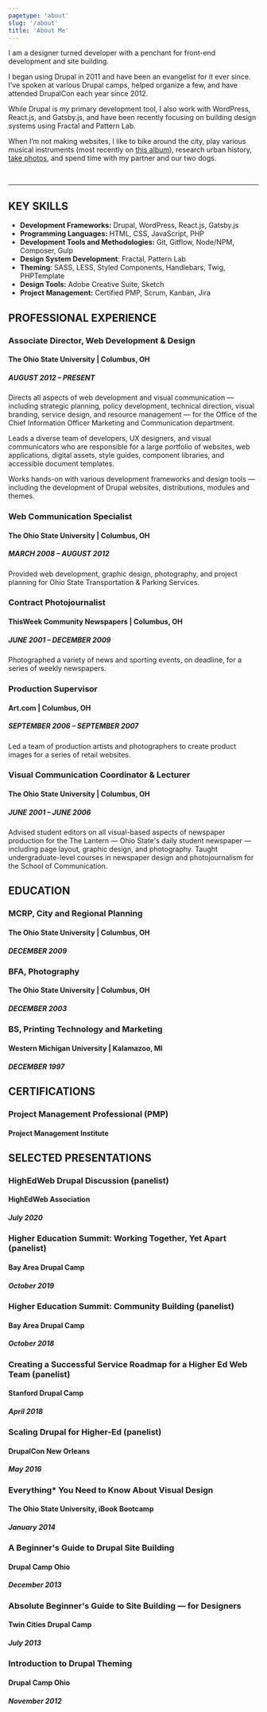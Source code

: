 ```yaml
---
pagetype: 'about'
slug: '/about'
title: 'About Me'
---
```


I am a designer turned developer with a penchant for front-end development and site building.

I began using Drupal in 2011 and have been an evangelist for it ever since. I’ve spoken at various Drupal camps, helped organize a few, and have attended DrupalCon each year since 2012.

While Drupal is my primary development tool, I also work with WordPress, React.js, and Gatsby.js, and have been recently focusing on building design systems using Fractal and Pattern Lab.

When I’m not making websites, I like to bike around the city, play various musical instruments (most recently on <a href="https://open.spotify.com/album/0Pb37ITfck6eATunsfOgus" target="_blank">this album</a>), research urban history, <a href="https://melissamiller.photoshelter.com" target="_blank">take photos</a>, and spend time with my partner and our two dogs.

<br/>

---

## KEY SKILLS

- **Development Frameworks:** Drupal, WordPress, React.js, Gatsby.js
- **Programming Languages:** HTML, CSS, JavaScript, PHP
- **Development Tools and Methodologies:** Git, Gitflow, Node/NPM, Composer, Gulp
- **Design System Development**: Fractal, Pattern Lab
- **Theming**: SASS, LESS, Styled Components, Handlebars, Twig, PHPTemplate
- **Design Tools:** Adobe Creative Suite, Sketch
- **Project Management:** Certified PMP, Scrum, Kanban, Jira

## PROFESSIONAL EXPERIENCE

### Associate Director, Web Development & Design

#### The Ohio State University | Columbus, OH

##### AUGUST 2012 – PRESENT

Directs all aspects of web development and visual communication — including strategic planning, policy development, technical direction, visual branding, service design, and resource management — for the Office of the Chief Information Officer Marketing and Communication department.

Leads a diverse team of developers, UX designers, and visual communicators who are responsible for a large portfolio of websites, web applications, digital assets, style guides, component libraries, and accessible document templates.

Works hands-on with various development frameworks and design tools — including the development of Drupal websites, distributions, modules and themes.

### Web Communication Specialist

#### The Ohio State University | Columbus, OH

##### MARCH 2008 – AUGUST 2012

Provided web development, graphic design, photography, and project planning for Ohio State Transportation & Parking Services.

### Contract Photojournalist

#### ThisWeek Community Newspapers | Columbus, OH

##### JUNE 2001 – DECEMBER 2009

Photographed a variety of news and sporting events, on deadline, for a series of weekly newspapers.

### Production Supervisor

#### Art.com | Columbus, OH

##### SEPTEMBER 2006 – SEPTEMBER 2007

Led a team of production artists and photographers to create product images for a series of retail websites.

### Visual Communication Coordinator & Lecturer

#### The Ohio State University | Columbus, OH

##### JUNE 2001 – JUNE 2006

Advised student editors on all visual-based aspects of newspaper production for the The Lantern — Ohio State's daily student newspaper — including page layout, graphic design, and photography. Taught undergraduate-level courses in newspaper design and photojournalism for the School of Communication.

## EDUCATION

### MCRP, City and Regional Planning

#### The Ohio State University | Columbus, OH

##### DECEMBER 2009

### BFA, Photography

#### The Ohio State University | Columbus, OH

##### DECEMBER 2003

### BS, Printing Technology and Marketing

#### Western Michigan University | Kalamazoo, MI

##### DECEMBER 1997

## CERTIFICATIONS

### Project Management Professional (PMP)

#### Project Management Institute

## SELECTED PRESENTATIONS

### HighEdWeb Drupal Discussion (panelist)

#### HighEdWeb Association

##### July 2020

### Higher Education Summit: Working Together, Yet Apart (panelist)

#### Bay Area Drupal Camp

##### October 2019

### Higher Education Summit: Community Building (panelist)

#### Bay Area Drupal Camp

##### October 2018

### Creating a Successful Service Roadmap for a Higher Ed Web Team (panelist)

#### Stanford Drupal Camp

##### April 2018

### Scaling Drupal for Higher-Ed (panelist)

#### DrupalCon New Orleans

##### May 2016

### Everything\* You Need to Know About Visual Design

#### The Ohio State University, iBook Bootcamp

##### January 2014

### A Beginner's Guide to Drupal Site Building

#### Drupal Camp Ohio

##### December 2013

### Absolute Beginner's Guide to Site Building — for Designers

#### Twin Cities Drupal Camp

##### July 2013

### Introduction to Drupal Theming

#### Drupal Camp Ohio

##### November 2012
